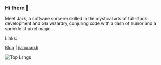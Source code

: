 ### Hi there 👋

Meet Jack, a software sorcerer skilled in the mystical arts of full-stack development and GIS wizardry, conjuring code with a dash of humor and a sprinkle of pixel magic.

Links:

[Blog](https://freeyeti.net) | [jianxuan.li](https://jianxuan.li)

![Top Langs](https://github-readme-stats.vercel.app/api/top-langs/?username=Jianxuan-Li&layout=compact&theme=graywhite&hide=jupyter%20notebook,PLpgSQL,javascript)
